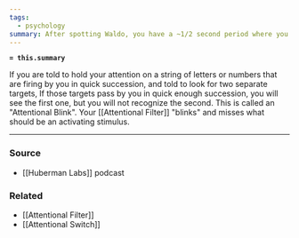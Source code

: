 ```yaml
---
tags:
  - psychology
summary: After spotting Waldo, you have a ~1/2 second period where you cannot see another.
---
```

**`= this.summary`**

If you are told to hold your attention on a string of letters or numbers that are firing by you in quick succession, and told to look for two separate targets, If those targets pass by you in quick enough succession, you will see the first one, but you will not recognize the second. This is called an "Attentional Blink". Your [[Attentional Filter]] "blinks" and misses what should be an activating stimulus.

---
### Source
- [[Huberman Labs]] podcast

### Related
- [[Attentional Filter]]
- [[Attentional Switch]]